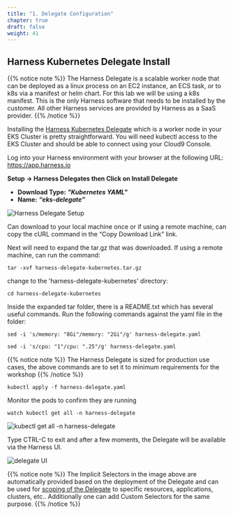 ```yaml
---
title: "1. Delegate Configuration"
chapter: true
draft: false
weight: 41
---
```


## Harness Kubernetes Delegate Install

{{% notice note %}} 
The Harness Delegate is a scalable worker node that can be deployed as a linux process on an EC2 instance, an ECS task, or to k8s via a manifest or helm chart.  For this lab we will be using a k8s manifest.  This is the only Harness software that needs to be installed by the customer.  All other Harness services are provided by Harness as a SaaS provider. 
{{% /notice %}}

Installing the [Harness Kubernetes Delegate](https://docs.harness.io/article/7in9z2boh6-kubernetes-quickstart) which is a worker node in your EKS Cluster is pretty straightforward. You will need kubectl access to the EKS Cluster and should be able to connect using your Cloud9 Console. 

Log into your Harness environment with your browser at the following URL:  https://app.harness.io


**Setup -> Harness Delegates  then Click on Install Delegate** 

* **Download Type:** ***"Kubernetes YAML"***
* **Name:** ***“eks-delegate”***

![Harness Delegate Setup](/images/harness_delegate_eks.gif)

Can download to your local machine once or if using a remote machine, can copy the cURL command in the “Copy Download Link” link. 

Next will need to expand the tar.gz that was downloaded. If using a remote machine, can run
the command: 

    tar -xvf harness-delegate-kubernetes.tar.gz

change to the 'harness-delegate-kubernetes' directory:

    cd harness-delegate-kubernetes

Inside the expanded tar folder, there is a README.txt which has several useful commands. Run the following commands against the yaml file in the folder:
    
    sed -i 's/memory: "8Gi"/memory: "2Gi"/g' harness-delegate.yaml

    sed -i 's/cpu: "1"/cpu: ".25"/g' harness-delegate.yaml

{{% notice note %}}
The Harness Delegate is sized for production use cases, the above commands are to set it to minimum requirements for the workshop
{{% /notice %}}

    kubectl apply -f harness-delegate.yaml

Monitor the pods to confirm they are running

    watch kubectl get all -n harness-delegate

![kubectl get all -n harness-delegate](/images/delegate_watch.png)

Type CTRL-C to exit and after a few moments, the Delegate will be available via the Harness UI.

![delegate UI](/images/delegate_overview.png)

{{% notice note %}}
The Implicit Selectors in the image above are automatically provided based on the deployment of the Delegate and can be used for [scoping of the Delegate](https://docs.harness.io/article/hw56f9nz7q-scope-delegates-to-harness-components-and-commands) to specific resources, applications, clusters, etc..  Additionally one can add Custom Selectors for the same purpose.
{{% /notice %}}


